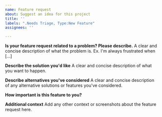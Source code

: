 ```yaml
---
name: Feature request
about: Suggest an idea for this project
title: ''
labels: ".Needs Triage, Type:New Feature"
assignees: ''

---
```


**Is your feature request related to a problem? Please describe.**
A clear and concise description of what the problem is. Ex. I'm always frustrated when [...]

**Describe the solution you'd like**
A clear and concise description of what you want to happen.

**Describe alternatives you've considered**
A clear and concise description of any alternative solutions or features you've considered.

**How important is this feature to you?**

**Additional context**
Add any other context or screenshots about the feature request here.
